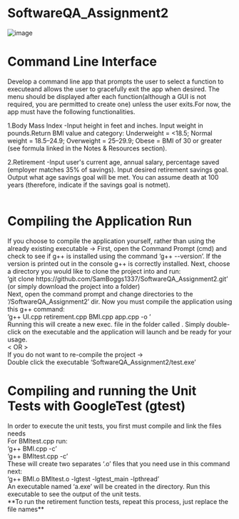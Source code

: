 # SoftwareQA_Assignment2

![image](https://user-images.githubusercontent.com/59849458/110057266-edb11700-7d25-11eb-9fe8-cf83e68b1c08.png)


<h1>Command Line Interface</h1> 
Develop a command line app that prompts the user to select a function to executeand allows the user to gracefully exit the app when desired. The menu should be displayed after each function(although a GUI is not required, you are permitted to create one) unless the user exits.For now, the app must have the following functionalities.<br>

1.Body Mass Index -Input height in feet and inches. Input weight in pounds.Return BMI value and category: Underweight = <18.5; Normal weight = 18.5–24.9; Overweight = 25–29.9; Obese = BMI of 30 or greater (see formula linked in the Notes & Resources section). <br>

2.Retirement -Input user's current age, annual salary, percentage saved (employer matches 35% of savings). Input desired retirement savings goal. Output what age savings goal will be met. You can assume death at 100 years (therefore, indicate if the savings goal is notmet).<br>
<br>




<h1>Compiling the Application Run</h1>
If you choose to compile the application yourself, rather than using the already existing executable ->
First, open the Command Prompt (cmd) and check to see if g++ is installed using the command ‘g++ --version’. If the version is printed out in the console g++ is correctly installed.
Next, choose a directory you would like to clone the project into and run: <br>
‘git clone https://github.com/SamBoggs1337/SoftwareQA_Assignment2.git’ <br>
(or simply download the project into a folder)<br>
Next, open the command prompt and change directories to the ‘/SoftwareQA_Assignment2’ dir. Now you must compile the application using this g++ command:<br>
‘g++ UI.cpp retirement.cpp BMI.cpp app.cpp -o <Exec. Name>’<br>
Running this will create a new exec. file in the folder called <your chosen exec name>. Simply double-click on the executable and the application will launch and be ready for your usage.<br>
< OR ><br>
If you do not want to re-compile the project -> <br>
	Double click the executable  ‘SoftwareQA_Assignment2/test.exe’<br>

<h1>Compiling and running the Unit Tests with GoogleTest (gtest) </h1>
In order to execute the unit tests, you first must compile and link the files needs<br>
For BMItest.cpp run:<br>
	‘g++ BMI.cpp -c’ <br>
	‘g++ BMItest.cpp -c’<br>
These will create two separates ‘.o’ files that you need use in this command next:<br>
	‘g++ BMI.o BMItest.o -lgtest -lgtest_main -lpthread’<br>
An executable named ‘a.exe’ will be created in the directory. Run this executable to see the output of the unit tests.<br>
**To run the retirement function tests, repeat this process, just replace the file names**
